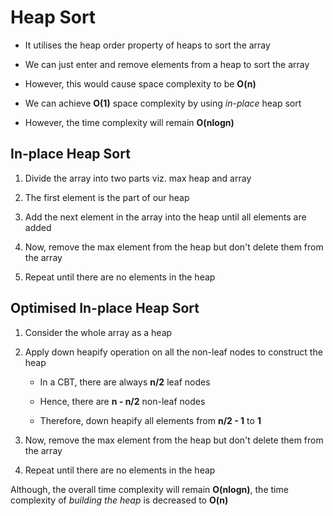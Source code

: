 # Heap Sort

- It utilises the heap order property of heaps to sort the array

- We can just enter and remove elements from a heap to sort the array

- However, this would cause space complexity to be **O(n)**

- We can achieve **O(1)** space complexity by using *in-place* heap sort

- However, the time complexity will remain **O(nlogn)**

## In-place Heap Sort

1. Divide the array into two parts viz. max heap and array

2. The first element is the part of our heap

3. Add the next element in the array into the heap until all elements are added

4. Now, remove the max element from the heap but don't delete them from the array

5. Repeat until there are no elements in the heap

## Optimised In-place Heap Sort

1. Consider the whole array as a heap

2. Apply down heapify operation on all the non-leaf nodes to construct the heap

    - In a CBT, there are always **n/2** leaf nodes

    - Hence, there are **n - n/2**  non-leaf nodes

    - Therefore, down heapify all elements from **n/2 - 1** to **1**

3. Now, remove the max element from the heap but don't delete them from the array

4. Repeat until there are no elements in the heap

Although, the overall time complexity will remain **O(nlogn)**, the time complexity
of *building the heap* is decreased to **O(n)**
